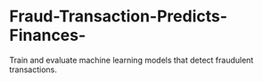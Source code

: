 # Fraud-Transaction-Predicts-Finances-
Train and evaluate machine learning models that detect fraudulent transactions.
